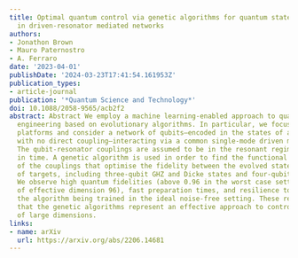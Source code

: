 ```yaml
---
title: Optimal quantum control via genetic algorithms for quantum state engineering
  in driven-resonator mediated networks
authors:
- Jonathon Brown
- Mauro Paternostro
- A. Ferraro
date: '2023-04-01'
publishDate: '2024-03-23T17:41:54.161953Z'
publication_types:
- article-journal
publication: '*Quantum Science and Technology*'
doi: 10.1088/2058-9565/acb2f2
abstract: Abstract We employ a machine learning-enabled approach to quantum state
  engineering based on evolutionary algorithms. In particular, we focus on superconducting
  platforms and consider a network of qubits—encoded in the states of artificial atoms
  with no direct coupling—interacting via a common single-mode driven microwave resonator.
  The qubit-resonator couplings are assumed to be in the resonant regime and tunable
  in time. A genetic algorithm is used in order to find the functional time-dependence
  of the couplings that optimise the fidelity between the evolved state and a variety
  of targets, including three-qubit GHZ and Dicke states and four-qubit graph states.
  We observe high quantum fidelities (above 0.96 in the worst case setting of a system
  of effective dimension 96), fast preparation times, and resilience to noise, despite
  the algorithm being trained in the ideal noise-free setting. These results show
  that the genetic algorithms represent an effective approach to control quantum systems
  of large dimensions.
links:
- name: arXiv
  url: https://arxiv.org/abs/2206.14681
---
```

